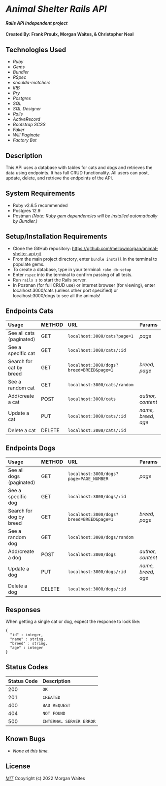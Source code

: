# _Animal Shelter Rails API_

#### _Rails API independent project_

#### Created By: **Frank Proulx, Morgan Waites, & Christopher Neal**

## Technologies Used

* _Ruby_
* _Gems_
* _Bundler_
* _RSpec_
* _shoulda-matchers_
* _IRB_
* _Pry_
* _Postgres_
* _SQL_
* _SQL Designer_
* _Rails_
* _ActiveRecord_
* _Bootstrap SCSS_
* _Faker_
* _Will Paginate_
* _Factory Bot_

## Description

This API uses a database with tables for cats and dogs and retrieves the data using endpoints. It has full CRUD functionality. All users can post, update, delete, and retrieve the endpoints of the API.

## System Requirements

* Ruby v2.6.5 recommended
* Postgres 12.9  
* Postman
_(Note: Ruby gem dependencies will be installed automatically by Bundler.)_

## Setup/Installation Requirements

* Clone the GitHub repository: https://github.com/mellowmorgan/animal-shelter-api.git 
* From the main project directory, enter `bundle install` in the terminal to populate gems.
* To create a database, type in your terminal: 
      `rake db:setup`
* Enter `rspec` into the terminal to confirm passing of all tests.
* Run `rails s` to start the Rails server.
* In Postman (for full CRUD use) or internet browser (for viewing), enter localhost:3000/cats (unless other port specified) or localhost:3000/dogs to see all the animals!

## Endpoints Cats

|Usage | METHOD       | URL       | Params |
| :--------|:------------| :---------| :------|
|See all cats (paginated) | GET    | `localhost:3000/cats?page=1` | _page_ |
|See a specific cat | GET    | `localhost:3000/cats/:id` | |
|Search for cat by breed | GET    | `localhost:3000/dogs?breed=BREED&page=1` | _breed, page_ |
|See a random cat | GET    | `localhost:3000/cats/random` | |
|Add/create a cat | POST    | `localhost:3000/cats` | _author, content_ |
|Update a cat | PUT    | `localhost:3000/cats/:id` | _name, breed, age_ |
|Delete a cat | DELETE    |`localhost:3000/cats/:id`| |  

## Endpoints Dogs


|Usage | METHOD       | URL       | Params |
| :--------|:------------| :---------| :------|
|See all dogs (paginated) | GET    | `localhost:3000/dogs?page=PAGE_NUMBER` | _page_ |
|See a specific dog | GET    | `localhost:3000/dogs/:id` | |
|Search for dog by breed | GET    | `localhost:3000/dogs?breed=BREED&page=1` | _breed, page_ |
|See a random dog | GET    | `localhost:3000/dogs/random` | |
|Add/create a dog | POST    | `localhost:3000/dogs` | _author, content_ |
|Update a dog | PUT    | `localhost:3000/dogs/:id` | _name, breed, age_ |
|Delete a dog | DELETE    |`localhost:3000/dogs/:id`| | 


## Responses

When getting a single cat or dog, expect the response to look like:

```
{
  "id" : integer,
  "name" : string,
  "breed" : string,
  "age" : integer
}
```

## Status Codes

| Status Code | Description |
| :--- | :--- |
| 200 | `OK` |
| 201 | `CREATED` |
| 400 | `BAD REQUEST` |
| 404 | `NOT FOUND` |
| 500 | `INTERNAL SERVER ERROR` |

## Known Bugs

* _None at this time._

## License

_[MIT](https://opensource.org/licenses/MIT)_
Copyright (c) 2022 Morgan Waites